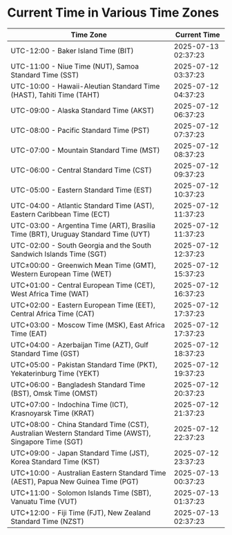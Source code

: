 # Current Time in Various Time Zones

| Time Zone | Current Time |
|-----------|--------------|
| UTC-12:00 - Baker Island Time (BIT) | 2025-07-13 02:37:23 |
| UTC-11:00 - Niue Time (NUT), Samoa Standard Time (SST) | 2025-07-12 03:37:23 |
| UTC-10:00 - Hawaii-Aleutian Standard Time (HAST), Tahiti Time (TAHT) | 2025-07-12 04:37:23 |
| UTC-09:00 - Alaska Standard Time (AKST) | 2025-07-12 06:37:23 |
| UTC-08:00 - Pacific Standard Time (PST) | 2025-07-12 07:37:23 |
| UTC-07:00 - Mountain Standard Time (MST) | 2025-07-12 08:37:23 |
| UTC-06:00 - Central Standard Time (CST) | 2025-07-12 09:37:23 |
| UTC-05:00 - Eastern Standard Time (EST) | 2025-07-12 10:37:23 |
| UTC-04:00 - Atlantic Standard Time (AST), Eastern Caribbean Time (ECT) | 2025-07-12 11:37:23 |
| UTC-03:00 - Argentina Time (ART), Brasília Time (BRT), Uruguay Standard Time (UYT) | 2025-07-12 11:37:23 |
| UTC-02:00 - South Georgia and the South Sandwich Islands Time (SGT) | 2025-07-12 12:37:23 |
| UTC±00:00 - Greenwich Mean Time (GMT), Western European Time (WET) | 2025-07-12 15:37:23 |
| UTC+01:00 - Central European Time (CET), West Africa Time (WAT) | 2025-07-12 16:37:23 |
| UTC+02:00 - Eastern European Time (EET), Central Africa Time (CAT) | 2025-07-12 17:37:23 |
| UTC+03:00 - Moscow Time (MSK), East Africa Time (EAT) | 2025-07-12 17:37:23 |
| UTC+04:00 - Azerbaijan Time (AZT), Gulf Standard Time (GST) | 2025-07-12 18:37:23 |
| UTC+05:00 - Pakistan Standard Time (PKT), Yekaterinburg Time (YEKT) | 2025-07-12 19:37:23 |
| UTC+06:00 - Bangladesh Standard Time (BST), Omsk Time (OMST) | 2025-07-12 20:37:23 |
| UTC+07:00 - Indochina Time (ICT), Krasnoyarsk Time (KRAT) | 2025-07-12 21:37:23 |
| UTC+08:00 - China Standard Time (CST), Australian Western Standard Time (AWST), Singapore Time (SGT) | 2025-07-12 22:37:23 |
| UTC+09:00 - Japan Standard Time (JST), Korea Standard Time (KST) | 2025-07-12 23:37:23 |
| UTC+10:00 - Australian Eastern Standard Time (AEST), Papua New Guinea Time (PGT) | 2025-07-13 00:37:23 |
| UTC+11:00 - Solomon Islands Time (SBT), Vanuatu Time (VUT) | 2025-07-13 01:37:23 |
| UTC+12:00 - Fiji Time (FJT), New Zealand Standard Time (NZST) | 2025-07-13 02:37:23 |
